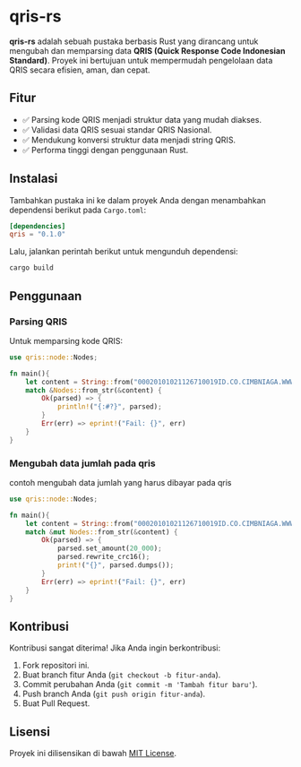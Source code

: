 
# qris-rs

**qris-rs** adalah sebuah pustaka berbasis Rust yang dirancang untuk mengubah dan memparsing data **QRIS (Quick Response Code Indonesian Standard)**. Proyek ini bertujuan untuk mempermudah pengelolaan data QRIS secara efisien, aman, dan cepat.

## Fitur

- ✅ Parsing kode QRIS menjadi struktur data yang mudah diakses.
- ✅ Validasi data QRIS sesuai standar QRIS Nasional.
- ✅ Mendukung konversi struktur data menjadi string QRIS.
- ✅ Performa tinggi dengan penggunaan Rust.

## Instalasi

Tambahkan pustaka ini ke dalam proyek Anda dengan menambahkan dependensi berikut pada `Cargo.toml`:

```toml
[dependencies]
qris = "0.1.0"
```

Lalu, jalankan perintah berikut untuk mengunduh dependensi:

```bash
cargo build
```

## Penggunaan

### Parsing QRIS

Untuk memparsing kode QRIS:

```rust
use qris::node::Nodes;

fn main(){
    let content = String::from("00020101021126710019ID.CO.CIMBNIAGA.WWW011878728356757817222102150002186871651250303UMI51450015ID.OR.QRNPG.WWW0215ID81275673266770303UMI5204599953033605802ID5914AABBCCD*6714516006KEDIRI61054423462120708123456786304097D");
    match &Nodes::from_str(&content) {
        Ok(parsed) => {
            println!("{:#?}", parsed);
        }
        Err(err) => eprint!("Fail: {}", err)
    }
}
```

### Mengubah data jumlah pada qris

contoh mengubah data jumlah yang harus dibayar pada qris

```rust
use qris::node::Nodes;

fn main(){
    let content = String::from("00020101021126710019ID.CO.CIMBNIAGA.WWW011878728356757817222102150002186871651250303UMI51450015ID.OR.QRNPG.WWW0215ID81275673266770303UMI5204599953033605802ID5914AABBCCD*6714516006KEDIRI61054423462120708123456786304097D");
    match &mut Nodes::from_str(&content) {
        Ok(parsed) => {
            parsed.set_amount(20_000);
            parsed.rewrite_crc16();
            print!("{}", parsed.dumps());
        }
        Err(err) => eprint!("Fail: {}", err)
    }
}
```



## Kontribusi

Kontribusi sangat diterima! Jika Anda ingin berkontribusi:

1. Fork repositori ini.
2. Buat branch fitur Anda (`git checkout -b fitur-anda`).
3. Commit perubahan Anda (`git commit -m 'Tambah fitur baru'`).
4. Push branch Anda (`git push origin fitur-anda`).
5. Buat Pull Request.

## Lisensi

Proyek ini dilisensikan di bawah [MIT License](LICENSE).


